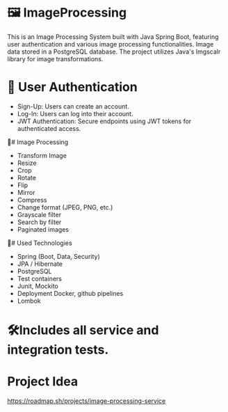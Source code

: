 # 🖼️ ImageProcessing
This is an Image Processing System built with Java Spring Boot, featuring user authentication and various image processing functionalities. Image data stored in a PostgreSQL database. The project utilizes Java's  Imgscalr library for image transformations.

# 🔐 User Authentication
- Sign-Up: Users can create an account.  
- Log-In: Users can log into their account.  
- JWT Authentication: Secure endpoints using JWT tokens for authenticated access.  

🌄# Image Processing  
- Transform Image   
- Resize  
- Crop  
- Rotate    
- Flip  
- Mirror  
- Compress  
- Change format (JPEG, PNG, etc.)  
- Grayscale filter
- Search by filter
- Paginated images

🧰# Used Technologies  
- Spring (Boot, Data, Security)
- JPA / Hibernate
- PostgreSQL
- Test containers
- Junit, Mockito
- Deployment Docker, github pipelines
- Lombok

# 🛠️Includes all service and integration tests.   

# Project Idea  
https://roadmap.sh/projects/image-processing-service


